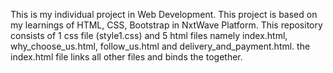 This is my individual project in Web Development.
This project is based on my learnings of HTML, CSS, Bootstrap in NxtWave Platform.
This repository consists of 1 css file (style1.css) and 5 html files namely index.html, why_choose_us.html, follow_us.html and delivery_and_payment.html.
the index.html file links all other files and binds the together.
